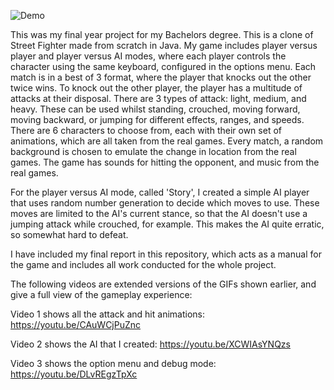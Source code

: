 ![Demo](https://github.com/drewberry612/street-fighter/blob/main/streetfighterA.gif)

This was my final year project for my Bachelors degree. This is a clone of Street Fighter made from scratch in Java. My game includes player versus player and player versus AI modes, where each player controls the character using the same keyboard, configured in the options menu. Each match is in a best of 3 format, where the player that knocks out the other twice wins. To knock out the other player, the player has a multitude of attacks at their disposal. There are 3 types of attack: light, medium, and heavy. These can be used whilst standing, crouched, moving forward, moving backward, or jumping for different effects, ranges, and speeds. There are 6 characters to choose from, each with their own set of animations, which are all taken from the real games. Every match, a random background is chosen to emulate the change in location from the real games. The game has sounds for hitting the opponent, and music from the real games.

For the player versus AI mode, called 'Story', I created a simple AI player that uses random number generation to decide which moves to use. These moves are limited to the AI's current stance, so that the AI doesn't use a jumping attack while crouched, for example. This makes the AI quite erratic, so somewhat hard to defeat.

I have included my final report in this repository, which acts as a manual for the game and includes all work conducted for the whole project.

The following videos are extended versions of the GIFs shown earlier, and give a full view of the gameplay experience:

Video 1 shows all the attack and hit animations:  https://youtu.be/CAuWCjPuZnc

Video 2 shows the AI that I created:  https://youtu.be/XCWIAsYNQzs

Video 3 shows the option menu and debug mode:  https://youtu.be/DLvREgzTpXc
